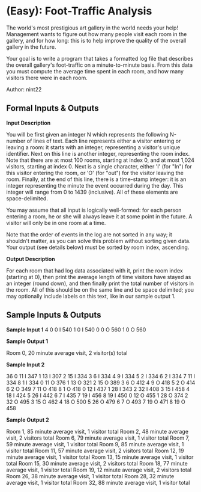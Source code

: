 (Easy): Foot-Traffic Analysis
=============================

The world's most prestigious art gallery in the world needs your help! Management wants to figure out how many people visit each room in the gallery, and for how long: this is to help improve the quality of the overall gallery in the future.

Your goal is to write a program that takes a formatted log file that describes the overall gallery's foot-traffic on a minute-to-minute basis. From this data you must compute the average time spent in each room, and how many visitors there were in each room.

Author: nint22

Formal Inputs & Outputs
-----------------------

**Input Description**

You will be first given an integer N which represents the following N-number of lines of text. Each line represents either a visitor entering or leaving a room: it starts with an integer, representing a visitor's unique identifier. Next on this line is another integer, representing the room index. Note that there are at most 100 rooms, starting at index 0, and at most 1,024 visitors, starting at index 0. Next is a single character, either 'I' (for "In") for this visitor entering the room, or 'O' (for "out") for the visitor leaving the room. Finally, at the end of this line, there is a time-stamp integer: it is an integer representing the minute the event occurred during the day. This integer will range from 0 to 1439 (inclusive). All of these elements are space-delimited.

You may assume that all input is logically well-formed: for each person entering a room, he or she will always leave it at some point in the future. A visitor will only be in one room at a time.

Note that the order of events in the log are not sorted in any way; it shouldn't matter, as you can solve this problem without sorting given data. Your output (see details below) must be sorted by room index, ascending.

**Output Description**

For each room that had log data associated with it, print the room index (starting at 0), then print the average length of time visitors have stayed as an integer (round down), and then finally print the total number of visitors in the room. All of this should be on the same line and be space delimited; you may optionally include labels on this text, like in our sample output 1.

Sample Inputs & Outputs
-----------------------

**Sample Input 1**
4
0 0 I 540
1 0 I 540
0 0 O 560
1 0 O 560

**Sample Output 1**

Room 0, 20 minute average visit, 2 visitor(s) total

**Sample Input 2**

36
0 11 I 347
1 13 I 307
2 15 I 334
3 6 I 334
4 9 I 334
5 2 I 334
6 2 I 334
7 11 I 334
8 1 I 334
0 11 O 376
1 13 O 321
2 15 O 389
3 6 O 412
4 9 O 418
5 2 O 414
6 2 O 349
7 11 O 418
8 1 O 418
0 12 I 437
1 28 I 343
2 32 I 408
3 15 I 458
4 18 I 424
5 26 I 442
6 7 I 435
7 19 I 456
8 19 I 450
0 12 O 455
1 28 O 374
2 32 O 495
3 15 O 462
4 18 O 500
5 26 O 479
6 7 O 493
7 19 O 471
8 19 O 458

**Sample Output 2**

Room 1, 85 minute average visit, 1 visitor total
Room 2, 48 minute average visit, 2 visitors total
Room 6, 79 minute average visit, 1 visitor total
Room 7, 59 minute average visit, 1 visitor total
Room 9, 85 minute average visit, 1 visitor total
Room 11, 57 minute average visit, 2 visitors total
Room 12, 19 minute average visit, 1 visitor total
Room 13, 15 minute average visit, 1 visitor total
Room 15, 30 minute average visit, 2 visitors total
Room 18, 77 minute average visit, 1 visitor total
Room 19, 12 minute average visit, 2 visitors total
Room 26, 38 minute average visit, 1 visitor total
Room 28, 32 minute average visit, 1 visitor total
Room 32, 88 minute average visit, 1 visitor total
